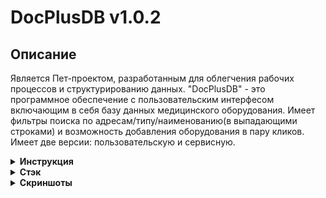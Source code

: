# DocPlusDB v1.0.2

## Описание
Является Пет-проектом, разработанным для облегчения рабочих процессов и структурированию данных. "DocPlusDB" - это программное обеспечение с пользовательским интерфесом включающим в себя базу данных медицинского оборудования. Имеет фильтры поиска по адресам/типу/наименованию(в выпадающими строками) и возможность добавления оборудования в пару кликов. Имеет две версии: пользовательскую и сервисную.

<details><summary><b>Инструкция</b></summary>

Программа состоит из двух блоков:
1. Блок Поиска (Верхний)
2. Блок Добавлений (Нижний)

Блок поиска состоит из:
1. Трех зависимых друг от друга ячеек фильтров с выпадающими вариантами
2. Редактируемой строкой
3. Кнопки "Поиск"
4. Кнопки "Очистить"
5. Таблицы

Для формирования таблицы необходимо выставить фильтры в блоке поиска (по-умолчанию стоит фильтр "Всё"). Если выбран фильтр "По имени", то активируется редактируемая строка и в нее необходимо ввести наименования оборудования. Редактируемая строка имеет функцию выпадающих подсказок. Далее необходимо нажать на кнопку "Поиск" для формирования таблицы. Кнопка "Очистить" нужна для удаления данных из таблицы (Не из базы данных).

Блок добавления состоит из:
1. Двух зависимых друг от друга ячеек фильтров с выпадающими вариантами - "Адрес" и "Кабинет"
2. Одной независимой ячейки фильтра с выпадающими вариантами - "Тип оборудования"
3. Трема редактируемыми строками -
   3.1. "Наименование"(С функцией выпадающих подсказок)
   3.2. "Серийный номер"
   3.3. "Год выпуска"
4. Кнопки "Добавить"
5. Кнопки "Очистить"

!!!Внимание!!!
Блок добавления активен только в сервисной версии.

Для добавления оборудования в базу данных необходимо заполнить все ячейки, ячейка "Год выпуска" принимает только целочисленные значения. Если будут заполненны не все ячейки - появится предупреждение. После заполнения необходимо нажать на кнопку "Добавить", после чего появится окно подверждения. В окне подтверждения необходимо выбрать "ОК" или "Cansel", взависимости от вашей решительности. Если вы подтвердили свое действие кнопкой "ОК", то появится следующее информативное окно, сообщающее об успешности операции.

В файле config.py находятся настройки подключения к БД

</details>

<details><summary><b>Стэк</b></summary>


-  Python
  
-  PostgreDB
  
</details>

<details><summary><b>Скриншоты</b></summary>

![Image alt](https://github.com/GarvelLoken1/DocPlusDB/raw/main/screenDocPlusDBClient.jpg "Пользовательская версия") 

|*Скриншот пользовательской версии*|

![Image alt](https://github.com/GarvelLoken1/DocPlusDB/raw/main/screenDocPlusDB.jpg "Сервисная версия") 

|*Скриншот сервисной версии*|

</details>


